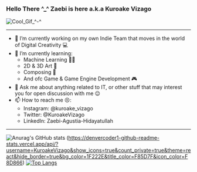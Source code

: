 ### Hello There ^_^ Zaebi is here a.k.a Kuroake Vizago

![Cool_Gif_^-^](https://github.com/KuroakeVizago/KuroakeVizago/blob/main/Zhongli.gif)

----------------
- 🔭 I’m currently working on my own Indie Team that moves in the world of Digital Creativity 💻
- 🌱 I’m currently learning:
  - Machine Learning 🤖📖
  - 2D & 3D Art 🎨
  - Composing 🎹
  - And ofc Game & Game Engine Development 🎮
- 💬 Ask me about anything related to IT, or other stuff that may interest you for open discussion with me 😉
- 📫 How to reach me 😣:
	- Instagram: @kuroake_vizago
	- Twitter: @KuroakeVizago
  - LinkedIn: Zaebi-Agustia-Hidayatullah
----------------

![Anurag's GitHub stats](https://github-readme-stats.vercel.app/api?username=KuroakeVizago&show_icons=true&theme=radical)
(https://denvercoder1-github-readme-stats.vercel.app/api/?username=KuroakeVizago&show_icons=true&count_private=true&theme=react&hide_border=true&bg_color=1F222E&title_color=F85D7F&icon_color=F8D866)
[![Top Langs](https://github-readme-stats.vercel.app/api/top-langs/?username=KuroakeVizago&layout=compact&theme=radical)](https://github.com/anuraghazra/github-readme-stats)

<!--
**KuroakeVizago/KuroakeVizago** is a ✨ _special_ ✨ repository because its `README.md` (this file) appears on your GitHub profile.
Here are some ideas to get you started:


- 🌱 I’m currently learning Machine Learning, 
- 👯 I’m looking to collaborate on ...
- 🤔 I’m looking for help with ...
- 💬 Ask me about ...
- 📫 How to reach me: ...
- 😄 Pronouns: ...
- ⚡ Fun fact: ...
-->
